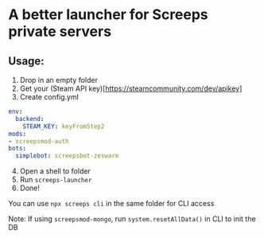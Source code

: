 # A better launcher for Screeps private servers

## Usage:
1. Drop in an empty folder
2. Get your (Steam API key)[https://steamcommunity.com/dev/apikey]
3. Create config.yml
  ```yaml
  env:
    backend:
      STEAM_KEY: keyFromStep2
  mods:
  - screepsmod-auth
  bots:
    simplebot: screepsbot-zeswarm
  ```
4. Open a shell to folder
5. Run `screeps-launcher`
6. Done!

You can use `npx screeps cli` in the same folder for CLI access

Note: If using `screepsmod-mongo`, run `system.resetAllData()` in CLI to init the DB

